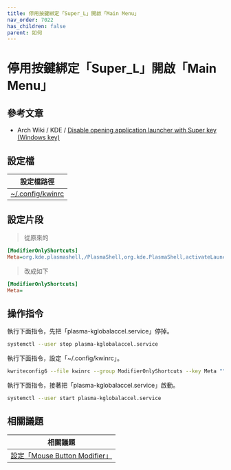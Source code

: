 ```yaml
---
title: 停用按鍵綁定「Super_L」開啟「Main Menu」
nav_order: 7022
has_children: false
parent: 如何
---
```



# 停用按鍵綁定「Super_L」開啟「Main Menu」




## 參考文章

* Arch Wiki / KDE / [Disable opening application launcher with Super key (Windows key)](https://wiki.archlinux.org/title/KDE#Disable_opening_application_launcher_with_Super_key_(Windows_key))




## 設定檔

| 設定檔路徑 |
| --- |
| [~/.config/kwinrc](https://github.com/samwhelp/endeavouros-kde-plasma-adjustment/blob/main/prototype/main/kde-config/locale/en_us/Breeze-Dark/asset/overlay/etc/skel/.config/kwinrc#L43-L44) |




## 設定片段

> 從原來的

``` ini
[ModifierOnlyShortcuts]
Meta=org.kde.plasmashell,/PlasmaShell,org.kde.PlasmaShell,activateLauncherMenu
```

> 改成如下

``` ini
[ModifierOnlyShortcuts]
Meta=
```




## 操作指令

執行下面指令，先把「plasma-kglobalaccel.service」停掉。

``` sh
systemctl --user stop plasma-kglobalaccel.service
```

執行下面指令，設定「~/.config/kwinrc」。

``` sh
kwriteconfig6 --file kwinrc --group ModifierOnlyShortcuts --key Meta ""
```

執行下面指令，接著把「plasma-kglobalaccel.service」啟動。

``` sh
systemctl --user start plasma-kglobalaccel.service
```




## 相關議題

| 相關議題 |
| ------- |
| [設定「Mouse Button Modifier」](https://samwhelp.github.io/note-about-endeavouros-kde-plasma/read/howto/config-mouse-button-modifier.html) |
